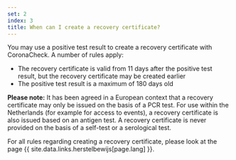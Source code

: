 ```yaml
---
set: 2
index: 3
title: When can I create a recovery certificate?
---
```

You may use a positive test result to create a recovery certificate with CoronaCheck. A number of rules apply:

- The recovery certificate is valid from 11 days after the positive test result, but the recovery certificate may be created earlier
- The positive test result is a maximum of 180 days old

**Please note:** It has been agreed in a European context that a recovery certificate may only be issued on the basis of a PCR test. For use within the Netherlands (for example for access to events), a recovery certificate is also issued based on an antigen test. A recovery certificate is never provided on the basis of a self-test or a serological test. 

For all rules regarding creating a recovery certificate, please look at the page {{ site.data.links.herstelbewijs[page.lang] }}.
